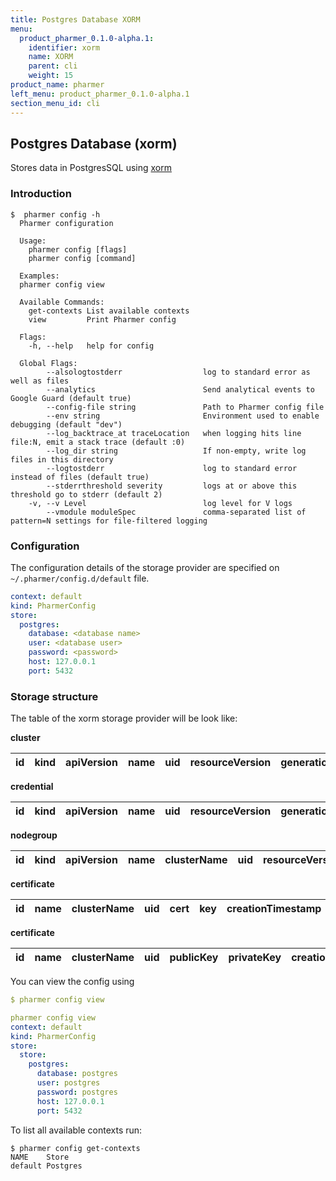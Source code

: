 ```yaml
---
title: Postgres Database XORM
menu:
  product_pharmer_0.1.0-alpha.1:
    identifier: xorm
    name: XORM
    parent: cli
    weight: 15
product_name: pharmer
left_menu: product_pharmer_0.1.0-alpha.1
section_menu_id: cli
---
```


## Postgres Database (xorm)

Stores data in PostgresSQL using [xorm](https://github.com/go-xorm/xorm)
 

### Introduction

```console
$  pharmer config -h
  Pharmer configuration
  
  Usage:
    pharmer config [flags]
    pharmer config [command]
  
  Examples:
  pharmer config view
  
  Available Commands:
    get-contexts List available contexts
    view         Print Pharmer config
  
  Flags:
    -h, --help   help for config
  
  Global Flags:
        --alsologtostderr                  log to standard error as well as files
        --analytics                        Send analytical events to Google Guard (default true)
        --config-file string               Path to Pharmer config file
        --env string                       Environment used to enable debugging (default "dev")
        --log_backtrace_at traceLocation   when logging hits line file:N, emit a stack trace (default :0)
        --log_dir string                   If non-empty, write log files in this directory
        --logtostderr                      log to standard error instead of files (default true)
        --stderrthreshold severity         logs at or above this threshold go to stderr (default 2)
    -v, --v Level                          log level for V logs
        --vmodule moduleSpec               comma-separated list of pattern=N settings for file-filtered logging
```

### Configuration

The configuration details of the storage provider are specified on `~/.pharmer/config.d/default` file. 

```yaml
context: default
kind: PharmerConfig
store:
  postgres:
    database: <database name>
    user: <database user>
    password: <password>
    host: 127.0.0.1
    port: 5432
```    

### Storage structure

The table of the xorm storage provider will be look like:

**cluster**

|id|kind|apiVersion|name|uid|resourceVersion|generation|labels|data|creationTimestamp|dateModified|deletionTimestamp|  
|--|----|----------|----|---|---------------|----------|------|----|-----------------|------------|-----------------| 

**credential**

|id|kind|apiVersion|name|uid|resourceVersion|generation|labels|data|creationTimestamp|dateModified|deletionTimestamp|  
|--|----|----------|----|---|---------------|----------|------|----|-----------------|------------|-----------------| 

**nodegroup**

|id|kind|apiVersion|name|clusterName|uid|resourceVersion|generation|labels|data|creationTimestamp|dateModified|deletionTimestamp|  
|--|----|----------|----|-----------|---|---------------|----------|------|----|-----------------|------------|-----------------| 

**certificate**

|id|name|clusterName|uid|cert|key|creationTimestamp|dateModified|deletionTimestamp|  
|--|----|-----------|---|----|---|-----------------|------------|-----------------| 

**certificate**

|id|name|clusterName|uid|publicKey|privateKey|creationTimestamp|dateModified|deletionTimestamp|  
|--|----|-----------|---|---------|----------|-----------------|------------|-----------------| 


You can view the config using 
```yaml
$ pharmer config view

pharmer config view
context: default
kind: PharmerConfig
store:
  store:
    postgres:
      database: postgres
      user: postgres
      password: postgres
      host: 127.0.0.1
      port: 5432

```

To list all available contexts run:
```console
$ pharmer config get-contexts
NAME	Store
default	Postgres

```